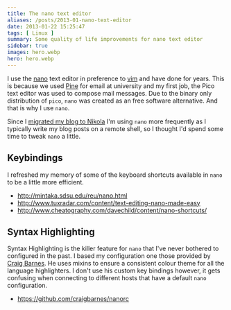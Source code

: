 ```yaml
---
title: The nano text editor
aliases: /posts/2013-01-nano-text-editor
date: 2013-01-22 15:25:47
tags: [ Linux ]
summary: Some quality of life improvements for nano text editor
sidebar: true
images: hero.webp
hero: hero.webp
---
```


I use the [nano](http://www.nano-editor.org/) text editor in preference to
[vim](http://www.vim.org/) and have done for years. This is because we used
[Pine](https://en.wikipedia.org/wiki/Pine_(email_client)) for email at
university and my first job, the Pico text editor was used to compose mail
messages. Due to the binary only distribution of `pico`, `nano` was created as
an free software alternative. And that is why I use `nano`.

Since I [migrated my blog to Nikola](/posts/migrating-wordpress-to-nikola/)
I'm using `nano` more frequently as I typically write my blog posts on a remote
shell, so I thought I'd spend some time to tweak `nano` a little.

## Keybindings

I refreshed my memory of some of the keyboard shortcuts available in `nano` to
be a little more efficient.

  * <http://mintaka.sdsu.edu/reu/nano.html>
  * <http://www.tuxradar.com/content/text-editing-nano-made-easy>
  * <http://www.cheatography.com/davechild/content/nano-shortcuts/>

## Syntax Highlighting

Syntax Highlighting is the killer feature for `nano` that I've never bothered to
configured in the past. I based my configuration one those provided by
[Craig Barnes](https://github.com/craigbarnes). He uses mixins to ensure a
consistent colour theme for all the language highlighters. I don't use his
custom key bindings however, it gets confusing when connecting to different
hosts that have a default `nano` configuration.

  * <https://github.com/craigbarnes/nanorc>
